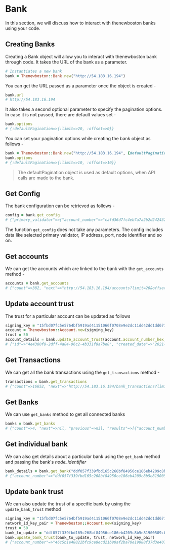 # Bank

In this section, we will discuss how to interact with thenewboston banks using your code.

## Creating Banks

Creating a Bank object will allow you to interact with thenewboston bank through code. It takes the URL of the bank as a parameter.

```rb
# Instantiates a new bank
bank = Thenewboston::Bank.new("http://54.183.16.194")
```

You can get the URL passed as a parameter once the object is created - 

```rb
bank.url
# http://54.183.16.194
```

It also takes a second optional parameter to specify the pagination options. In case it is not passed, there are default values set -

```rb
bank.options
# {:defaultPagination=>{:limit=>20, :offset=>0}} 
```

You can set your pagination options while creating the bank object as follows -

```rb
bank = Thenewboston::Bank.new("http://54.183.16.194", {defaultPagination: {limit: 10, offset: 10}})
bank.options
# {:defaultPagination=>{:limit=>10, :offset=>10}}
```

> The defaultPagination object is used as default options, when API calls are made to the bank.

## Get Config

The bank configuration can be retrieved as follows - 

```rb
config = bank.get_config
# {"primary_validator"=>{"account_number"=>"cafd36d7fc4eb7a7a2b2d242432b4af05a70a7fa54ba5bafcaf0a79a44aa9e43", "ip_address"=>"52.52.160.149", "node_identifier"=>"245c38bd9cfcff1337e6350826a3016e7b5a76ebc593e6ad89d27f2bda868ebf", "port"=>80, "protocol"=>"http", "version"=>"v1.0", "default_transaction_fee"=>1, "root_account_file"=>"http://52.52.160.149:80/media/root_account_file.json", "root_account_file_hash"=>"c7946c8ab7f978c925b91269e260f64fba080e867150fcc73c6310c2f66ca6ef", "seed_block_identifier"=>"", "daily_confirmation_rate"=>1, "trust"=>"100.00"}, "account_number"=>"982dcfc62db8f1733141c8f5c29e25c8b4489dbf237053d1589d9a3909037187", "ip_address"=>"54.183.16.194", "node_identifier"=>"88d57e07642fa7e4ee23906aa1bc0db779ee0d4fa442361fd27ec663d4b69ace", "port"=>80, "protocol"=>"http", "version"=>"v1.0", "default_transaction_fee"=>1, "node_type"=>"BANK"} 
```

The function `get_config` does not take any parameters. The config includes data like selected primary validator, IP address, port, node identifier and so on.

## Get accounts

We can get the accounts which are linked to the bank with the `get_accounts` method -

```rb
accounts = bank.get_accounts
# {"count"=>382, "next"=>"http://54.183.16.194/accounts?limit=20&offset=20", "previous"=>nil, "results"=>[{"id"=>"4e4380f8-2dff-4a84-96c2-4b331f8a7be8", "created_date"=>"2021-07-01T04:30:08.212090Z", "modified_date"=>"2021-07-01T04:30:08.212111Z", "account_number"=>"a37e2836805975f334108b55523634c995bd2a4db610062f404510617e83126f", "trust"=>"0.00"}, ...]}
```

## Update account trust

The trust for a particular account can be updated as follows

```rb
signing_key = "15fbd07fc5e5764bf5919ad41151066f0708e9e2dc11dd42dd1dd671e9485b20"
account = Thenewboston::Account.new(signing_key)
trust = 50
account_details = bank.update_account_trust(account.account_number_hex, trust, account)
# {"id"=>"4e4380f8-2dff-4a84-96c2-4b331f8a7be8", "created_date"=>"2021-07-01T04:30:08.212090Z", "modified_date"=>"2021-07-01T04:30:08.212111Z", "account_number"=>"a37e2836805975f334108b55523634c995bd2a4db610062f404510617e83126f", "trust"=>"50.00"}
```

## Get Transactions

We can get all the bank transactions using the `get_transactions` method -

```rb
transactions = bank.get_transactions
# {"count"=>16652, "next"=>"http://54.183.16.194/bank_transactions?limit=20&offset=20", "previous"=>nil, "results"=>[{"id"=>"65541a71-19b2-464d-aea2-71c9a0602e08", "block"=>{"id"=>"cf4dc112-61c8-45fd-9aaa-76abe9b9dac4", "created_date"=>"2022-01-22T16:58:40.497600Z", "modified_date"=>"2022-01-22T16:58:40.497629Z", "balance_key"=>"b8b900adbd408bb225803bf581d830c9c538088276c7d5358ca79aa53969324f", "sender"=>"0913b206c1baf493a9c490d8bae279202977b387184c1bd630d0626e9846867b", "signature"=>"79bb2fdb48d95bc32d46ff4e5d42dd083ece5971d60fce59191feda8afa304f8a630e110fd7acad23f823083c504b8c8033c9a961d8078cecdb7afee020f720d"}, "amount"=>1, "fee"=>"BANK", "memo"=>"", "recipient"=>"982dcfc62db8f1733141c8f5c29e25c8b4489dbf237053d1589d9a3909037187"}, {"id"=>"69650fc9-463e-4cd3-9ece-f66f9a9ad0fa", "block"=>{"id"=>"cf4dc112-61c8-45fd-9aaa-76abe9b9dac4", "created_date"=>"2022-01-22T16:58:40.497600Z", "modified_date"=>"2022-01-22T16:58:40.497629Z", "balance_key"=>"b8b900adbd408bb225803bf581d830c9c538088276c7d5358ca79aa53969324f", "sender"=>"0913b206c1baf493a9c490d8bae279202977b387184c1bd630d0626e9846867b", "signature"=>"79bb2fdb48d95bc32d46ff4e5d42dd083ece5971d60fce59191feda8afa304f8a630e110fd7acad23f823083c504b8c8033c9a961d8078cecdb7afee020f720d"}, "amount"=>1, "fee"=>"", "memo"=>"tnb_gifts_437f11061dc9433e9169e66f8afcf18c", "recipient"=>"c4caa42b2a01b31ee187468ac63bd64745f67ec3b20191a54eb55ba20d5adbb0"}, ...]}
```

## Get Banks

We can use `get_banks` method to get all connected banks

```rb
banks = bank.get_banks
# {"count"=>4, "next"=>nil, "previous"=>nil, "results"=>[{"account_number"=>"ddf057f339fbd165c268bf84956ce186eb4209c8b5e81900509cbbc70b6876c5", "ip_address"=>"13.233.77.254", "node_identifier"=>"ddf057f339fbd165c268bf84956ce186eb4209c8b5e81900509cbbc70b6876c5", "port"=>80, "protocol"=>"http", "version"=>"v1.0", "default_transaction_fee"=>1, "trust"=>"0.00"}, {"account_number"=>"855edee3204f0bbc6b14b2d61d56fd06636d6d6400fd3ff97644c11d9588d1e2", "ip_address"=>"45.33.60.42", "node_identifier"=>"8534f05f7eac8cb0cbf4d591c51484fc20c6ee9c522b5213e4572e68d97991be", "port"=>80, "protocol"=>"http", "version"=>"v1.0", "default_transaction_fee"=>1, "trust"=>"0.00"}, {"account_number"=>"982dcfc62db8f1733141c8f5c29e25c8b4489dbf237053d1589d9a3909037187", "ip_address"=>"54.183.16.194", "node_identifier"=>"88d57e07642fa7e4ee23906aa1bc0db779ee0d4fa442361fd27ec663d4b69ace", "port"=>80, "protocol"=>"http", "version"=>"v1.0", "default_transaction_fee"=>1, "trust"=>"100.00"}, {"account_number"=>"6ec99cf6656845c526fda71f1b437fe7de965e3c425b96c44b27c12a58872e93", "ip_address"=>"52.2.117.242", "node_identifier"=>"14607d3ee4f50d72ac4204eac9b52e9c8db8dda67347c7eba6e6ea3e8b0de7d9", "port"=>80, "protocol"=>"http", "version"=>"v1.0", "default_transaction_fee"=>1, "trust"=>"0.00"}]}
```

## Get individual bank

We can also get details about a particular bank using the `get_bank` method and passing the bank's _node_identifier_

```rb
bank_details = bank.get_bank("ddf057f339fbd165c268bf84956ce186eb4209c8b5e81900509cbbc70b6876c5")
# {"account_number"=>"ddf057f339fbd165c268bf84956ce186eb4209c8b5e81900509cbbc70b6876c5", "ip_address"=>"13.233.77.254", "node_identifier"=>"ddf057f339fbd165c268bf84956ce186eb4209c8b5e81900509cbbc70b6876c5", "port"=>80, "protocol"=>"http", "version"=>"v1.0", "default_transaction_fee"=>1, "trust"=>"0.00"} 
```

## Update bank trust

We can also update the trust of a specific bank by using the `update_bank_trust` method

```rb
signing_key = "15fbd07fc5e5764bf5919ad41151066f0708e9e2dc11dd42dd1dd671e9485b20"
network_id_key_pair = Thenewboston::Account.new(signing_key)
trust = 50
bank_to_update = "ddf057f339fbd165c268bf84956ce186eb4209c8b5e81900509cbbc70b6876c5" 
bank.update_bank_trust(bank_to_update, trust, network_id_key_pair)
# {"account_number"=>"46c5b1e48822bfc9ce8ecd21b90af2ba70e19088f37d3e40738dfdb71871e8b7", "ip_address"=>"54.183.16.194", "node_identifier"=>"ddf057f339fbd165c268bf84956ce186eb4209c8b5e81900509cbbc70b6876c5", "port"=>80, "protocol"=>"http", "version"=>"v1.0", "default_transaction_fee"=>1, "trust"=>"50.00"}
```
